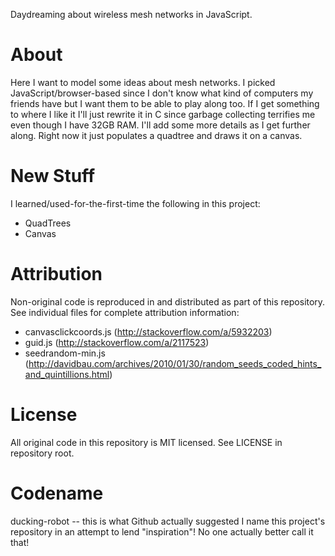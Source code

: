 Daydreaming about wireless mesh networks in JavaScript.

About
=====
Here I want to model some ideas about mesh networks. I picked JavaScript/browser-based since I don't know what kind of computers my friends have but I want them to be able to play along too. If I get something to where I like it I'll just rewrite it in C since garbage collecting terrifies me even though I have 32GB RAM. I'll add some more details as I get further along. Right now it just populates a quadtree and draws it on a canvas.

New Stuff
=========
I learned/used-for-the-first-time the following in this project:
* QuadTrees
* Canvas

Attribution
===========
Non-original code is reproduced in and distributed as part of this repository. See individual files for complete attribution information:
* canvasclickcoords.js (http://stackoverflow.com/a/5932203)
* guid.js (http://stackoverflow.com/a/2117523)
* seedrandom-min.js (http://davidbau.com/archives/2010/01/30/random_seeds_coded_hints_and_quintillions.html)

License
=======
All original code in this repository is MIT licensed. See LICENSE in repository root.

Codename
========
ducking-robot -- this is what Github actually suggested I name this project's repository in an attempt to lend "inspiration"! No one actually better call it that!

